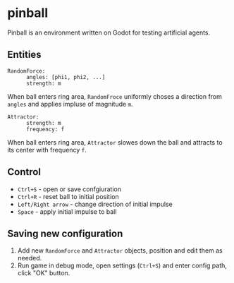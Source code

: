 # pinball
Pinball is an environment written on Godot for testing artificial agents.

## Entities

```
RandomForce:
      angles: [phi1, phi2, ...]
      strength: m
```
When ball enters ring area, `RandomFroce` uniformly choses a direction from `angles` and applies impluse of magnitude `m`.

```
Attractor:
      strength: m
      frequency: f
```
When ball enters ring area, `Attractor` slowes down the ball and attracts to its center with frequency `f`.


## Control

 - `Ctrl+S` - open or save confgiuration
 - `Ctrl+R` - reset ball to initial position
 - `Left/Right arrow` - change direction of initial impulse
 - `Space` - apply initial impulse to ball
 
## Saving new configuration

1. Add new `RandomForce` and `Attractor` objects, position and edit them as needed.
2. Run game in debug mode, open settings (`Ctrl+S`) and enter config path, click "OK" button.
